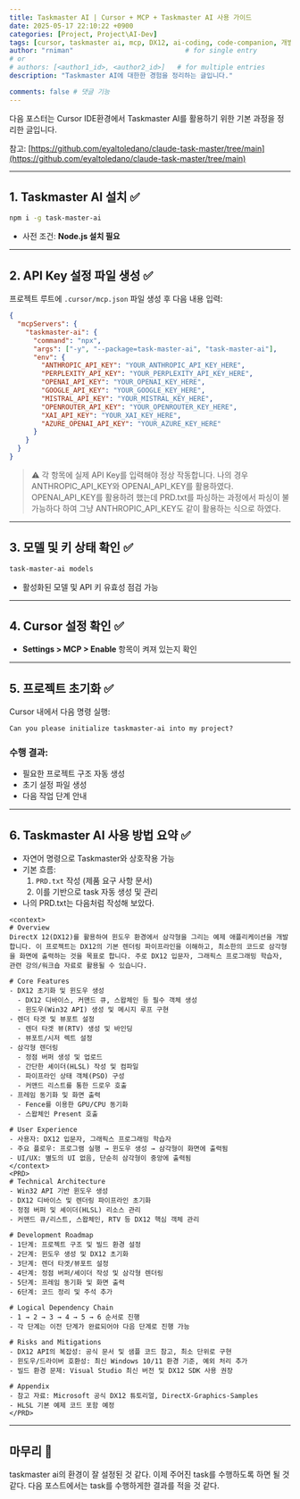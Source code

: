 ```yaml
---
title: Taskmaster AI | Cursor + MCP + Taskmaster AI 사용 가이드
date: 2025-05-17 22:10:22 +0900
categories: [Project, Project\AI-Dev]
tags: [cursor, taskmaster ai, mcp, DX12, ai-coding, code-companion, 개발자동화, 프로젝트기록]
author: "rniman"                            # for single entry
# or
# authors: [<author1_id>, <author2_id>]   # for multiple entries
description: "Taskmaster AI에 대한한 경험을 정리하는 글입니다."

comments: false # 댓글 기능
---
```


다음 포스터는 Cursor IDE환경에서 Taskmaster AI를 활용하기 위한 기본 과정을 정리한 글입니다.

참고: [https://github.com/eyaltoledano/claude-task-master/tree/main](https://github.com/eyaltoledano/claude-task-master/tree/main)

---

## 1. Taskmaster AI 설치 ✅

```bash
npm i -g task-master-ai
```

- 사전 조건: **Node.js 설치 필요**

---

## 2. API Key 설정 파일 생성 ✅

프로젝트 루트에 `.cursor/mcp.json` 파일 생성 후 다음 내용 입력:

```json
{
  "mcpServers": {
    "taskmaster-ai": {
      "command": "npx",
      "args": ["-y", "--package=task-master-ai", "task-master-ai"],
      "env": {
        "ANTHROPIC_API_KEY": "YOUR_ANTHROPIC_API_KEY_HERE",
        "PERPLEXITY_API_KEY": "YOUR_PERPLEXITY_API_KEY_HERE",
        "OPENAI_API_KEY": "YOUR_OPENAI_KEY_HERE",
        "GOOGLE_API_KEY": "YOUR_GOOGLE_KEY_HERE",
        "MISTRAL_API_KEY": "YOUR_MISTRAL_KEY_HERE",
        "OPENROUTER_API_KEY": "YOUR_OPENROUTER_KEY_HERE",
        "XAI_API_KEY": "YOUR_XAI_KEY_HERE",
        "AZURE_OPENAI_API_KEY": "YOUR_AZURE_KEY_HERE"
      }
    }
  }
}

```

> ⚠️ 각 항목에 실제 API Key를 입력해야 정상 작동합니다.
> 나의 경우 ANTHROPIC_API_KEY와 OPENAI_API_KEY를 활용하였다.
> OPENAI_API_KEY를 활용하려 했는데 PRD.txt를 파싱하는 과정에서
> 파싱이 불가능하다 하여 그냥 ANTHROPIC_API_KEY도 같이 활용하는 식으로 하였다.

---

## 3. 모델 및 키 상태 확인 ✅

```bash
task-master-ai models

```

- 활성화된 모델 및 API 키 유효성 점검 가능

---

## 4. Cursor 설정 확인 ✅

- **Settings > MCP > Enable** 항목이 켜져 있는지 확인

---

## 5. 프로젝트 초기화 ✅

Cursor 내에서 다음 명령 실행:

```
Can you please initialize taskmaster-ai into my project?
```

### 수행 결과:

- 필요한 프로젝트 구조 자동 생성
- 초기 설정 파일 생성
- 다음 작업 단계 안내

---

## 6. Taskmaster AI 사용 방법 요약 ✅

- 자연어 명령으로 Taskmaster와 상호작용 가능
- 기본 흐름:
    1. `PRD.txt` 작성 (제품 요구 사항 문서)
    2. 이를 기반으로 task 자동 생성 및 관리
- 나의 PRD.txt는 다음처럼 작성해 보았다.

```
<context>
# Overview  
DirectX 12(DX12)를 활용하여 윈도우 환경에서 삼각형을 그리는 예제 애플리케이션을 개발합니다. 이 프로젝트는 DX12의 기본 렌더링 파이프라인을 이해하고, 최소한의 코드로 삼각형을 화면에 출력하는 것을 목표로 합니다. 주로 DX12 입문자, 그래픽스 프로그래밍 학습자, 관련 강의/워크숍 자료로 활용될 수 있습니다.

# Core Features  
- DX12 초기화 및 윈도우 생성
  - DX12 디바이스, 커맨드 큐, 스왑체인 등 필수 객체 생성
  - 윈도우(Win32 API) 생성 및 메시지 루프 구현
- 렌더 타겟 및 뷰포트 설정
  - 렌더 타겟 뷰(RTV) 생성 및 바인딩
  - 뷰포트/시저 렉트 설정
- 삼각형 렌더링
  - 정점 버퍼 생성 및 업로드
  - 간단한 셰이더(HLSL) 작성 및 컴파일
  - 파이프라인 상태 객체(PSO) 구성
  - 커맨드 리스트를 통한 드로우 호출
- 프레임 동기화 및 화면 출력
  - Fence를 이용한 GPU/CPU 동기화
  - 스왑체인 Present 호출

# User Experience  
- 사용자: DX12 입문자, 그래픽스 프로그래밍 학습자
- 주요 플로우: 프로그램 실행 → 윈도우 생성 → 삼각형이 화면에 출력됨
- UI/UX: 별도의 UI 없음, 단순히 삼각형이 중앙에 출력됨
</context>
<PRD>
# Technical Architecture  
- Win32 API 기반 윈도우 생성
- DX12 디바이스 및 렌더링 파이프라인 초기화
- 정점 버퍼 및 셰이더(HLSL) 리소스 관리
- 커맨드 큐/리스트, 스왑체인, RTV 등 DX12 핵심 객체 관리

# Development Roadmap  
- 1단계: 프로젝트 구조 및 빌드 환경 설정
- 2단계: 윈도우 생성 및 DX12 초기화
- 3단계: 렌더 타겟/뷰포트 설정
- 4단계: 정점 버퍼/셰이더 작성 및 삼각형 렌더링
- 5단계: 프레임 동기화 및 화면 출력
- 6단계: 코드 정리 및 주석 추가

# Logical Dependency Chain
- 1 → 2 → 3 → 4 → 5 → 6 순서로 진행
- 각 단계는 이전 단계가 완료되어야 다음 단계로 진행 가능

# Risks and Mitigations  
- DX12 API의 복잡성: 공식 문서 및 샘플 코드 참고, 최소 단위로 구현
- 윈도우/드라이버 호환성: 최신 Windows 10/11 환경 기준, 예외 처리 추가
- 빌드 환경 문제: Visual Studio 최신 버전 및 DX12 SDK 사용 권장

# Appendix  
- 참고 자료: Microsoft 공식 DX12 튜토리얼, DirectX-Graphics-Samples
- HLSL 기본 예제 코드 포함 예정
</PRD> 
```

---

## 마무리 📝

taskmaster ai의 환경이 잘 설정된 것 같다.
이제 주어진 task를 수행하도록 하면 될 것 같다.
다음 포스트에서는 task를 수행하게한 결과를 적을 것 같다.
